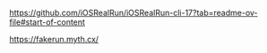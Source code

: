https://github.com/iOSRealRun/iOSRealRun-cli-17?tab=readme-ov-file#start-of-content

https://fakerun.myth.cx/